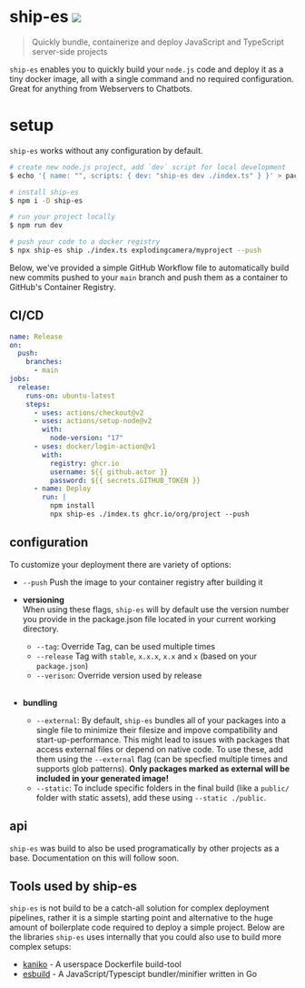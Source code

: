 # ship-es <a href="https://www.npmjs.com/package/ship-es"><img src="https://img.shields.io/npm/v/ship-es?style=flat&colorA=000000&colorB =000000"/></a>

> Quickly bundle, containerize and deploy JavaScript and TypeScript server-side projects

`ship-es` enables you to quickly build your `node.js` code and deploy it as a tiny docker image, all with a single command and no required configuration.
Great for anything from Webservers to Chatbots.

# setup

`ship-es` works without any configuration by default.

```bash
# create new node.js project, add `dev` script for local development
$ echo '{ name: "", scripts: { dev: "ship-es dev ./index.ts" } }' > package.json

# install ship-es
$ npm i -D ship-es

# run your project locally
$ npm run dev

# push your code to a docker registry
$ npx ship-es ship ./index.ts explodingcamera/myproject --push
```

Below, we've provided a simple GitHub Workflow file to automatically build new commits pushed to your `main` branch and push them as a container to GitHub's Container Registry.

## CI/CD

```yaml
name: Release
on:
  push:
    branches:
      - main
jobs:
  release:
    runs-on: ubuntu-latest
    steps:
      - uses: actions/checkout@v2
      - uses: actions/setup-node@v2
        with:
          node-version: "17"
      - uses: docker/login-action@v1
        with:
          registry: ghcr.io
          username: ${{ github.actor }}
          password: ${{ secrets.GITHUB_TOKEN }}
      - name: Deploy
        run: |
          npm install
          npx ship-es ./index.ts ghcr.io/org/project --push
```

## configuration

To customize your deployment there are variety of options:

- `--push` Push the image to your container registry after building it

- **versioning**\
   When using these flags, `ship-es` will by default use the version number you provide in the package.json file located in your current working directory.

  - `--tag`: Override Tag, can be used multiple times
  - `--release` Tag with `stable`, `x.x.x`, `x.x` and `x` (based on your `package.json`)
  - `--verison`: Override version used by release
    <br/>
    <br/>

- **bundling**
  - `--external`: By default, `ship-es` bundles all of your packages into a single file to minimize their filesize and impove compatibility and start-up-performance. This might lead to issues with packages that access external files or depend on native code. To use these, add them using the `--external` flag (can be specfied multiple times and supports glob patterns). **Only packages marked as external will be included in your generated image!**
  - `--static`: To include specific folders in the final build (like a `public/` folder with static assets), add these using `--static ./public`.

## api

`ship-es` was build to also be used programatically by other projects as a base. Documentation on this will follow soon.

## Tools used by ship-es

`ship-es` is not build to be a catch-all solution for complex deployment pipelines, rather it is a simple starting point and alternative to the huge amount of boilerplate code required to deploy a simple project. Below are the libraries `ship-es` uses internally that you could also use to build more complex setups:

- [kaniko](https://github.com/GoogleContainerTools/kaniko) - A userspace Dockerfile build-tool
- [esbuild](https://github.com/evanw/esbuild) - A JavaScript/Typescipt bundler/minifier written in Go
